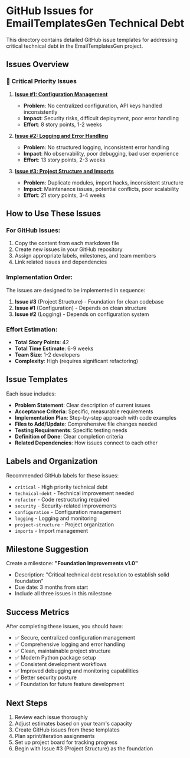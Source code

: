 # GitHub Issues for EmailTemplatesGen Technical Debt

This directory contains detailed GitHub issue templates for addressing critical technical debt in the EmailTemplatesGen project.

## Issues Overview

### 🔴 Critical Priority Issues

1. **[Issue #1: Configuration Management](./issue-001-configuration-management.md)**
   - **Problem**: No centralized configuration, API keys handled inconsistently
   - **Impact**: Security risks, difficult deployment, poor error handling
   - **Effort**: 8 story points, 1-2 weeks

2. **[Issue #2: Logging and Error Handling](./issue-002-logging-error-handling.md)**
   - **Problem**: No structured logging, inconsistent error handling
   - **Impact**: No observability, poor debugging, bad user experience
   - **Effort**: 13 story points, 2-3 weeks

3. **[Issue #3: Project Structure and Imports](./issue-003-project-structure.md)**
   - **Problem**: Duplicate modules, import hacks, inconsistent structure
   - **Impact**: Maintenance issues, potential conflicts, poor scalability
   - **Effort**: 21 story points, 3-4 weeks

## How to Use These Issues

### For GitHub Issues:
1. Copy the content from each markdown file
2. Create new issues in your GitHub repository
3. Assign appropriate labels, milestones, and team members
4. Link related issues and dependencies

### Implementation Order:
The issues are designed to be implemented in sequence:
1. **Issue #3** (Project Structure) - Foundation for clean codebase
2. **Issue #1** (Configuration) - Depends on clean structure
3. **Issue #2** (Logging) - Depends on configuration system

### Effort Estimation:
- **Total Story Points**: 42
- **Total Time Estimate**: 6-9 weeks
- **Team Size**: 1-2 developers
- **Complexity**: High (requires significant refactoring)

## Issue Templates

Each issue includes:
- **Problem Statement**: Clear description of current issues
- **Acceptance Criteria**: Specific, measurable requirements
- **Implementation Plan**: Step-by-step approach with code examples
- **Files to Add/Update**: Comprehensive file changes needed
- **Testing Requirements**: Specific testing needs
- **Definition of Done**: Clear completion criteria
- **Related Dependencies**: How issues connect to each other

## Labels and Organization

Recommended GitHub labels for these issues:
- `critical` - High priority technical debt
- `technical-debt` - Technical improvement needed
- `refactor` - Code restructuring required
- `security` - Security-related improvements
- `configuration` - Configuration management
- `logging` - Logging and monitoring
- `project-structure` - Project organization
- `imports` - Import management

## Milestone Suggestion

Create a milestone: **"Foundation Improvements v1.0"**
- Description: "Critical technical debt resolution to establish solid foundation"
- Due date: 3 months from start
- Include all three issues in this milestone

## Success Metrics

After completing these issues, you should have:
- ✅ Secure, centralized configuration management
- ✅ Comprehensive logging and error handling
- ✅ Clean, maintainable project structure
- ✅ Modern Python package setup
- ✅ Consistent development workflows
- ✅ Improved debugging and monitoring capabilities
- ✅ Better security posture
- ✅ Foundation for future feature development

## Next Steps

1. Review each issue thoroughly
2. Adjust estimates based on your team's capacity
3. Create GitHub issues from these templates
4. Plan sprint/iteration assignments
5. Set up project board for tracking progress
6. Begin with Issue #3 (Project Structure) as the foundation

